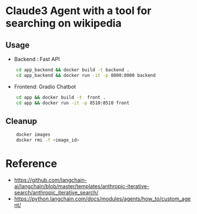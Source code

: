 # Claude3 Agent with a tool for searching on wikipedia

##  Usage

* Backend : Fast API 

```bash
	cd app_backend && docker build -t backend .
	cd app_backend && docker run -it -p 8000:8000 backend
```

* Frontend: Gradio Chatbot

```bash
	cd app && docker build -t  front .
	cd app && docker run -it -p 8510:8510 front
```

## Cleanup
```bash
	docker images
	docker rmi -f <image_id>
```

# Reference

- https://github.com/langchain-ai/langchain/blob/master/templates/anthropic-iterative-search/anthropic_iterative_search/
- https://python.langchain.com/docs/modules/agents/how_to/custom_agent/
